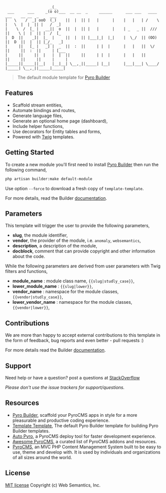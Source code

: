 ```
                    _(_
 ___      ___     _(o o)___  __ __  _     ______      ___ ___   ____   ___    __ __  _     ___
|   \    /  _] ooO  (_)    ||  |  || |   |      |    |   |   | /    \ |   \  |  |  || |   /  _]
|    \  /  [_ |   __||  o  ||  |  || |   |      |    | _   _ ||  /// ||    \ |  |  || |  /  [_
|  D  ||    _]|  |_  |     ||  |  || |___|_|  |_|    |  \_/  || (OO) ||  D  ||  |  || |_/_   _]
|     ||   [_ |   _] |  _  ||  :  ||     | |  |      |   |   ||  \/  ||     ||  :  ||     | [___
|     ||     ||  |   |  |  ||     ||     | |  |      |   |   ||      ||     ||     ||     |     |
|_____||_____||__|   |__|__| \__,_||_____| |__|      |___|___| \____/ |_____| \__,_||_____|_____|
```
> The default module template for [Pyro Builder](https://github.com/websemantics/builder-extension)

## Features

- Scaffold stream entities,
- Automate bindings and routes,
- Generate language files,
- Generate an optional home page (dashboard),
- Include helper functions,
- Use decorators for Entity tables and forms,
- Powered with [Twig](http://twig.sensiolabs.org/) templates.

## Getting Started

To create a new module you'll first need to install [Pyro Builder](github.com/websemantics/builder-extension) then run the following command,

```bash
php artisan builder:make default-module
```

Use option `--force` to download a fresh copy of `template-template`.

For more details, read the Builder [documentation](github.com/websemantics/builder-extension).

## Parameters

This template will trigger the user to provide the following parameters,

- **slug**, the module identifier,
- **vendor**, the provider of the module, i.e. `anomaly`, `websemantics`,
- **description**, a description of the module,
- **docblock**, comment that can provide copyright and other information about the code.

While the following parameters are derived from user parameters with Twig filters and functions,

- **module_name** : module class name, `{{slug|studly_case}}`,
- **lower_module_name** : `{{slug|lower}}`,
- **vendor_name** : namespace for the module classes, `{{vendor|studly_case}}`,
- **lower_vendor_name** : namespace for the module classes, `{{vendor|lower}}`,

## Contributions

We are more than happy to accept external contributions to this template in the form of feedback, bug reports and even better - pull requests :)

For more details read the Builder [documentation](https://github.com/websemantics/builder-extension).

## Support

Need help or have a question? post a questions at [StackOverflow](https://stackoverflow.com/questions/tagged/builder-extension+default-module)

*Please don't use the issue trackers for support/questions.*

## Resources

- [Pyro Builder](https://github.com/websemantics/entity_builder-extension), scaffold your PyroCMS apps in style for a more pleasurable and productive coding experience.
- [Template Template](https://github.com/pyrocms-templates/template-template), The default Pyro Builder template for building Pyro Builder templates.
- [Auto Pyro](https://github.com/websemantics/auto-pyro), a PyroCMS deploy tool for faster development experience.
- [Awesome PyroCMS](https://github.com/websemantics/awesome-pyrocms), a curated list of PyroCMS addons and resources.
- [PyroCMS](https://github.com/pyrocms/pyrocms), an MVC PHP Content Management System built to be easy to use, theme and develop with. It is used by individuals and organizations of all sizes around the world.

## License

[MIT license](http://opensource.org/licenses/mit-license.php)
Copyright (c) Web Semantics, Inc.
